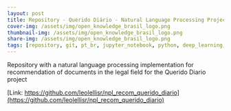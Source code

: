 ```yaml
---
layout: post
title: Repository - Querido Diário - Natural Language Processing Project
cover-img: /assets/img/open_knowledge_brasil_logo.png
thumbnail-img: /assets/img/open_knowledge_brasil_logo.png
share-img: /assets/img/open_knowledge_brasil_logo.png
tags: [repository, git, pt_br, jupyter_notebook, python, deep_learning, natural_language_processing]
---
```


Repository with a natural language processing implementation for recommendation of documents in the legal field for the Querido Diario project



[Link: https://github.com/leolellisr/npl_recom_querido_diario](https://github.com/leolellisr/npl_recom_querido_diario)
